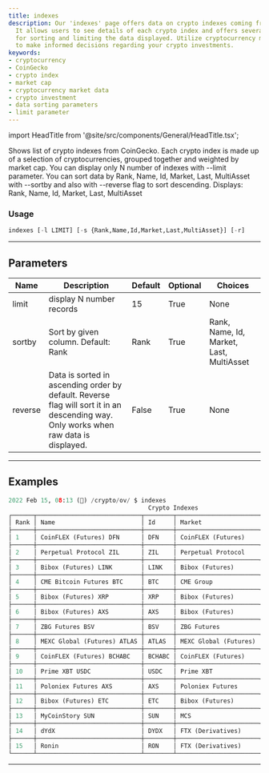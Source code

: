 ```yaml
---
title: indexes
description: Our 'indexes' page offers data on crypto indexes coming from CoinGecko.
  It allows users to see details of each crypto index and offers several parameters
  for sorting and limiting the data displayed. Utilize cryptocurrency market data
  to make informed decisions regarding your crypto investments.
keywords:
- cryptocurrency
- CoinGecko
- crypto index
- market cap
- cryptocurrency market data
- crypto investment
- data sorting parameters
- limit parameter
---
```


import HeadTitle from '@site/src/components/General/HeadTitle.tsx';

<HeadTitle title="crypto/ov/indexes - Reference | OpenBB Terminal Docs" />

Shows list of crypto indexes from CoinGecko. Each crypto index is made up of a selection of cryptocurrencies, grouped together and weighted by market cap. You can display only N number of indexes with --limit parameter. You can sort data by Rank, Name, Id, Market, Last, MultiAsset with --sortby and also with --reverse flag to sort descending. Displays: Rank, Name, Id, Market, Last, MultiAsset

### Usage

```python
indexes [-l LIMIT] [-s {Rank,Name,Id,Market,Last,MultiAsset}] [-r]
```

---

## Parameters

| Name | Description | Default | Optional | Choices |
| ---- | ----------- | ------- | -------- | ------- |
| limit | display N number records | 15 | True | None |
| sortby | Sort by given column. Default: Rank | Rank | True | Rank, Name, Id, Market, Last, MultiAsset |
| reverse | Data is sorted in ascending order by default. Reverse flag will sort it in an descending way. Only works when raw data is displayed. | False | True | None |


---

## Examples

```python
2022 Feb 15, 08:13 (🦋) /crypto/ov/ $ indexes
                                       Crypto Indexes
┌──────┬─────────────────────────────┬────────┬───────────────────────┬───────┬────────────┐
│ Rank │ Name                        │ Id     │ Market                │ Last  │ MultiAsset │
├──────┼─────────────────────────────┼────────┼───────────────────────┼───────┼────────────┤
│ 1    │ CoinFLEX (Futures) DFN      │ DFN    │ CoinFLEX (Futures)    │ nan   │ None       │
├──────┼─────────────────────────────┼────────┼───────────────────────┼───────┼────────────┤
│ 2    │ Perpetual Protocol ZIL      │ ZIL    │ Perpetual Protocol    │ 0.11  │ None       │
├──────┼─────────────────────────────┼────────┼───────────────────────┼───────┼────────────┤
│ 3    │ Bibox (Futures) LINK        │ LINK   │ Bibox (Futures)       │ 0.11  │ None       │
├──────┼─────────────────────────────┼────────┼───────────────────────┼───────┼────────────┤
│ 4    │ CME Bitcoin Futures BTC     │ BTC    │ CME Group             │ 0.11  │ False      │
├──────┼─────────────────────────────┼────────┼───────────────────────┼───────┼────────────┤
│ 5    │ Bibox (Futures) XRP         │ XRP    │ Bibox (Futures)       │ 0.11  │ None       │
├──────┼─────────────────────────────┼────────┼───────────────────────┼───────┼────────────┤
│ 6    │ Bibox (Futures) AXS         │ AXS    │ Bibox (Futures)       │ 0.11  │ None       │
├──────┼─────────────────────────────┼────────┼───────────────────────┼───────┼────────────┤
│ 7    │ ZBG Futures BSV             │ BSV    │ ZBG Futures           │ 0.11  │ None       │
├──────┼─────────────────────────────┼────────┼───────────────────────┼───────┼────────────┤
│ 8    │ MEXC Global (Futures) ATLAS │ ATLAS  │ MEXC Global (Futures) │ 4.54  │ None       │
├──────┼─────────────────────────────┼────────┼───────────────────────┼───────┼────────────┤
│ 9    │ CoinFLEX (Futures) BCHABC   │ BCHABC │ CoinFLEX (Futures)    │ 0.00  │ None       │
├──────┼─────────────────────────────┼────────┼───────────────────────┼───────┼────────────┤
│ 10   │ Prime XBT USDC              │ USDC   │ Prime XBT             │ 0.00  │ None       │
├──────┼─────────────────────────────┼────────┼───────────────────────┼───────┼────────────┤
│ 11   │ Poloniex Futures AXS        │ AXS    │ Poloniex Futures      │ 60.56 │ None       │
├──────┼─────────────────────────────┼────────┼───────────────────────┼───────┼────────────┤
│ 12   │ Bibox (Futures) ETC         │ ETC    │ Bibox (Futures)       │ 60.56 │ None       │
├──────┼─────────────────────────────┼────────┼───────────────────────┼───────┼────────────┤
│ 13   │ MyCoinStory SUN             │ SUN    │ MCS                   │ 13.41 │ None       │
├──────┼─────────────────────────────┼────────┼───────────────────────┼───────┼────────────┤
│ 14   │ dYdX                        │ DYDX   │ FTX (Derivatives)     │ 7.57  │ None       │
├──────┼─────────────────────────────┼────────┼───────────────────────┼───────┼────────────┤
│ 15   │ Ronin                       │ RON    │ FTX (Derivatives)     │ 2.83  │ False      │
└──────┴─────────────────────────────┴────────┴───────────────────────┴───────┴────────────┘
```
---
